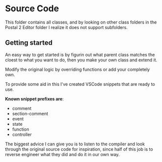 # Source Code
This folder contains all classes, and by looking on other class folders
in the Postal 2 Editor folder I realize it does not support subfolders.

## Getting started
An easy way to get started is by figurin out what parent class matches the
cloest to what you want to do, then you make your own class and extend it.

Modify the original logic by overriding functions or add your completely own.

To provide some aid in this I've created VSCode snippets that are ready to use.

**Known snippet prefixes are**:
* comment
* section-comment
* event
* state
* function
* controller

The biggest advice I can give you is to listen to the compiler and look
through the original source code for inspiration, since half of this job
is to reverse engineer what they did and do it in our own way.